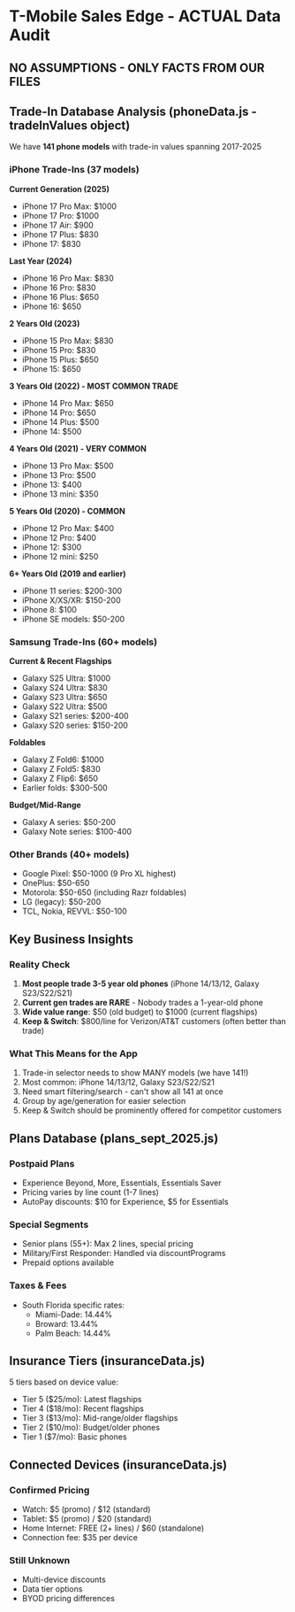 # T-Mobile Sales Edge - ACTUAL Data Audit
## NO ASSUMPTIONS - ONLY FACTS FROM OUR FILES

## Trade-In Database Analysis (phoneData.js - tradeInValues object)
We have **141 phone models** with trade-in values spanning 2017-2025

### iPhone Trade-Ins (37 models)
**Current Generation (2025)**
- iPhone 17 Pro Max: $1000
- iPhone 17 Pro: $1000  
- iPhone 17 Air: $900
- iPhone 17 Plus: $830
- iPhone 17: $830

**Last Year (2024)**
- iPhone 16 Pro Max: $830
- iPhone 16 Pro: $830
- iPhone 16 Plus: $650
- iPhone 16: $650

**2 Years Old (2023)**
- iPhone 15 Pro Max: $830
- iPhone 15 Pro: $830
- iPhone 15 Plus: $650
- iPhone 15: $650

**3 Years Old (2022) - MOST COMMON TRADE**
- iPhone 14 Pro Max: $650
- iPhone 14 Pro: $650
- iPhone 14 Plus: $500
- iPhone 14: $500

**4 Years Old (2021) - VERY COMMON**
- iPhone 13 Pro Max: $500
- iPhone 13 Pro: $500
- iPhone 13: $400
- iPhone 13 mini: $350

**5 Years Old (2020) - COMMON**
- iPhone 12 Pro Max: $400
- iPhone 12 Pro: $400
- iPhone 12: $300
- iPhone 12 mini: $250

**6+ Years Old (2019 and earlier)**
- iPhone 11 series: $200-300
- iPhone X/XS/XR: $150-200
- iPhone 8: $100
- iPhone SE models: $50-200

### Samsung Trade-Ins (60+ models)
**Current & Recent Flagships**
- Galaxy S25 Ultra: $1000
- Galaxy S24 Ultra: $830
- Galaxy S23 Ultra: $650
- Galaxy S22 Ultra: $500
- Galaxy S21 series: $200-400
- Galaxy S20 series: $150-200

**Foldables**
- Galaxy Z Fold6: $1000
- Galaxy Z Fold5: $830
- Galaxy Z Flip6: $650
- Earlier folds: $300-500

**Budget/Mid-Range**
- Galaxy A series: $50-200
- Galaxy Note series: $100-400

### Other Brands (40+ models)
- Google Pixel: $50-1000 (9 Pro XL highest)
- OnePlus: $50-650
- Motorola: $50-650 (including Razr foldables)
- LG (legacy): $50-200
- TCL, Nokia, REVVL: $50-100

## Key Business Insights

### Reality Check
1. **Most people trade 3-5 year old phones** (iPhone 14/13/12, Galaxy S23/S22/S21)
2. **Current gen trades are RARE** - Nobody trades a 1-year-old phone
3. **Wide value range**: $50 (old budget) to $1000 (current flagships)
4. **Keep & Switch**: $800/line for Verizon/AT&T customers (often better than trade)

### What This Means for the App
1. Trade-in selector needs to show MANY models (we have 141!)
2. Most common: iPhone 14/13/12, Galaxy S23/S22/S21
3. Need smart filtering/search - can't show all 141 at once
4. Group by age/generation for easier selection
5. Keep & Switch should be prominently offered for competitor customers

## Plans Database (plans_sept_2025.js)

### Postpaid Plans
- Experience Beyond, More, Essentials, Essentials Saver
- Pricing varies by line count (1-7 lines)
- AutoPay discounts: $10 for Experience, $5 for Essentials

### Special Segments
- Senior plans (55+): Max 2 lines, special pricing
- Military/First Responder: Handled via discountPrograms
- Prepaid options available

### Taxes & Fees
- South Florida specific rates:
  - Miami-Dade: 14.44%
  - Broward: 13.44%
  - Palm Beach: 14.44%

## Insurance Tiers (insuranceData.js)

5 tiers based on device value:
- Tier 5 ($25/mo): Latest flagships
- Tier 4 ($18/mo): Recent flagships
- Tier 3 ($13/mo): Mid-range/older flagships
- Tier 2 ($10/mo): Budget/older phones
- Tier 1 ($7/mo): Basic phones

## Connected Devices (insuranceData.js)

### Confirmed Pricing
- Watch: $5 (promo) / $12 (standard)
- Tablet: $5 (promo) / $20 (standard)
- Home Internet: FREE (2+ lines) / $60 (standalone)
- Connection fee: $35 per device

### Still Unknown
- Multi-device discounts
- Data tier options
- BYOD pricing differences